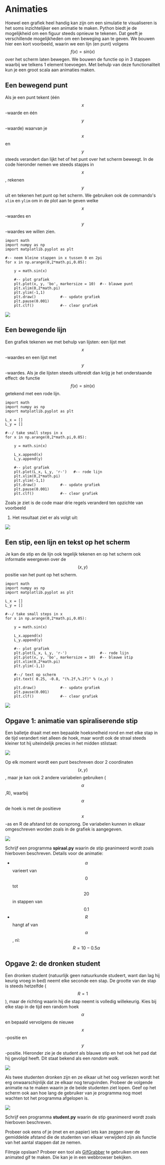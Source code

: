 # Animaties

Hoewel een grafiek heel handig kan zijn om een simulatie te visualiseren is het
soms inzichtelijker een animatie te maken. Python biedt je de mogelijkheid om
een figuur steeds opnieuw te tekenen. Dat geeft je verschillende mogelijkheden
om een beweging aan te geven. We bouwen hier een kort voorbeeld, waarin we een
lijn (en punt) volgens $$f(x)=sin(x)$$ over het scherm laten bewegen. We bouwen
de functie op in 3 stappen waarbij we telkens 1 element toevoegen. Met behulp
van deze functionaliteit kun je een groot scala aan animaties maken.

## Een bewegend punt

Als je een punt tekent (één $$x$$-waarde en één $$y$$-waarde) waarvan je $$x$$
en $$y$$ steeds verandert dan lijkt het of het punt over het scherm beweegt. In
de code hieronder nemen we steeds stapjes in $$x$$, rekenen $$y$$ uit en
tekenen het punt op het scherm. We gebruiken ook de commando's `xlim` en `ylim`
om in de plot aan te geven welke $$x$$-waardes en $$y$$-waardes we willen zien.

    import math
    import numpy as np
    import matplotlib.pyplot as plt
    
    #-- neem kleine stappen in x tussen 0 en 2pi
    for x in np.arange(0,2*math.pi,0.05):

        y = math.sin(x)

        #-- plot grafiek
        plt.plot(x, y, 'bo', markersize = 10)  #-- blauwe punt
        plt.xlim(0,2*math.pi)
        plt.ylim(-1,1)
        plt.draw()           #-- update grafiek
        plt.pause(0.001)
        plt.clf()            #-- clear grafiek

![](AnimationExampleSin1.gif)

## Een bewegende lijn

Een grafiek tekenen we met behulp van lijsten: een lijst met $$x$$-waardes en
een lijst met $$y$$-waardes. Als je die lijsten steeds uitbreidt dan krijg je
het onderstaande effect: de functie $$f(x) = sin(x)$$ getekend met een rode
lijn.

    import math
    import numpy as np
    import matplotlib.pyplot as plt
    
    L_x = []
    L_y = []

    #--/ take small steps in x
    for x in np.arange(0,2*math.pi,0.05):

        y = math.sin(x)

        L_x.append(x)
        L_y.append(y)

        #-- plot grafiek
        plt.plot(L_x, L_y, 'r-')   #-- rode lijn
        plt.xlim(0,2*math.pi)
        plt.ylim(-1,1)
        plt.draw()           #-- update grafiek
        plt.pause(0.001)
        plt.clf()            #-- clear grafiek


Zoals je ziet is de code maar drie regels veranderd ten opzichte van voorbeeld
1. Het resultaat ziet er als volgt uit:

![](AnimationExampleSin2.gif)

## Een stip, een lijn en tekst op het scherm

Je kan de stip en de lijn ook tegelijk tekenen en op het scherm ook informatie
weergeven over de $$(x,y)$$ positie van het punt op het scherm.

    import math
    import numpy as np
    import matplotlib.pyplot as plt
    
    L_x = []
    L_y = []

    #--/ take small steps in x
    for x in np.arange(0,2*math.pi,0.05):

        y = math.sin(x)

        L_x.append(x)
        L_y.append(y)

        #-- plot grafiek
        plt.plot(L_x, L_y, 'r-')               #-- rode lijn
        plt.plot(x, y, 'bo', markersize = 10)  #-- blauwe stip
        plt.xlim(0,2*math.pi)
        plt.ylim(-1,1)

        #--/ text op scherm      
        plt.text( 0.25, -0.8, "(%.2f,%.2f)" % (x,y) )  

        plt.draw()           #-- update grafiek
        plt.pause(0.001)
        plt.clf()            #-- clear grafiek

![](AnimationExampleSin3.gif)

## Opgave 1: animatie van spiraliserende stip

Een balletje draait met een bepaalde hoeksnelheid rond en met elke stap in de
tijd verandert niet alleen de hoek, maar wordt ook de straal steeds kleiner tot
hij uiteindelijk precies in het midden stilstaat:

![](AnimationInspiral.gif)

Op elk moment wordt een punt beschreven door 2 coordinaten $$(x,y)$$, maar je
kan ook 2 andere variabelen gebruiken ($$\alpha$$,R), waarbij $$\alpha$$ de
hoek is met de positieve $$x$$-as en R de afstand tot de oorsprong. De
variabelen kunnen in elkaar omgeschreven worden zoals in de grafiek is
aangegeven.

![](UitlegPolarCoordinates.png)

Schrijf een programma **spiraal.py** waarin de stip geanimeerd wordt zoals hierboven beschreven. Details voor de animatie:

   - $$\alpha$$ varieert van $$0$$ tot $$20$$ in stappen van $$0.1$$
   - $$R$$ hangt af van $$\alpha$$, nl: $$R=10-0.5\alpha$$

## Opgave 2: de dronken student

Een dronken student (natuurlijk geen natuurkunde studeert, want dan lag hij
keurig vroeg in bed) neemt elke seconde een stap. De grootte van de stap is
steeds hetzelfde ($$R = 1$$), maar de richting waarin hij die stap neemt is
volledig willekeurig. Kies bij elke stap in de tijd een random hoek $$\alpha$$
en bepaald vervolgens de nieuwe $$x$$-positie en $$y$$-positie. Hieronder zie
je de student als blauwe stip en het ook het pad dat hij gevolgd heeft. Dit
staat bekend als een *random walk*.

![](AnimationRandomWalk.gif)

Als twee studenten dronken zijn en ze elkaar uit het oog verliezen wordt het
erg onwaarschijnlijk dat ze elkaar nog terugvinden. Probeer de volgende
animatie na te maken waarin je de beide studenten ziet lopen. Geef op het
scherm ook aan hoe lang de gebruiker van je programma nog moet wachten tot het
programma afgelopen is.

![](AnimationRandomWalkDouble.gif)

Schrijf een programma **student.py** waarin de stip geanimeerd wordt zoals hierboven beschreven.

Probeer ook eens of je (met en en papier) iets kan zeggen over de gemiddelde
afstand die de studenten van elkaar verwijderd zijn als functie van het aantal
stappen dat ze nemen.

Filmpje opslaan? Probeer een tool als [GifGrabber](http://www.gifgrabber.com)
te gebruiken om een animated gif te maken. Die kan je in een webbrowser
bekijken.
